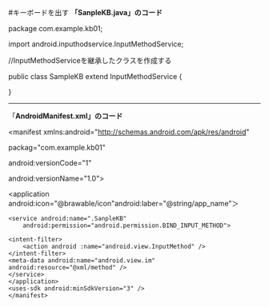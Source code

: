 #キーボードを出す
**「SanpleKB.java」のコード**

package com.example.kb01;

import android.inputhodservice.InputMethodService;

//InputMethodServiceを継承したクラスを作成する

public class SampleKB extend InputMethodService {

}
__________
「**AndroidManifest.xml」のコード**

<?xml version="1.0" encoding="utf-8"?>

<manifest xmlns:android="http://schemas.android.com/apk/res/android"

packag="com.example.kb01"

android:versionCode="1"

android:versionName="1.0">

<application android:icon="@brawable/icon"android:laber="@string/app_name"＞

	<service android:name=".SanpleKB"
		android:permission="android.permission.BIND_INPUT_METHOD">
		
	<intent-filter>
		<action android :name="android.view.InputMethod" />
	</intent-filter>
	<meta-data android:name="android.view.im" android:resource="@xml/method" />
	</service>
	</application>
	<uses-sdk android:minSdkVersion="3" />
	</manifest>
	



